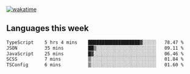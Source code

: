 [![wakatime](https://wakatime.com/badge/user/2d08dcba-b829-42d8-897d-6a005f58591f.svg)](https://wakatime.com/@2d08dcba-b829-42d8-897d-6a005f58591f)

## Languages this week

<!--START_SECTION:waka-->

```txt
TypeScript    5 hrs 4 mins    ███████████████████▓░░░░░   78.47 %
JSON          35 mins         ██▒░░░░░░░░░░░░░░░░░░░░░░   09.11 %
JavaScript    25 mins         █▓░░░░░░░░░░░░░░░░░░░░░░░   06.46 %
SCSS          7 mins          ▒░░░░░░░░░░░░░░░░░░░░░░░░   01.84 %
TSConfig      6 mins          ▒░░░░░░░░░░░░░░░░░░░░░░░░   01.60 %
```

<!--END_SECTION:waka-->

